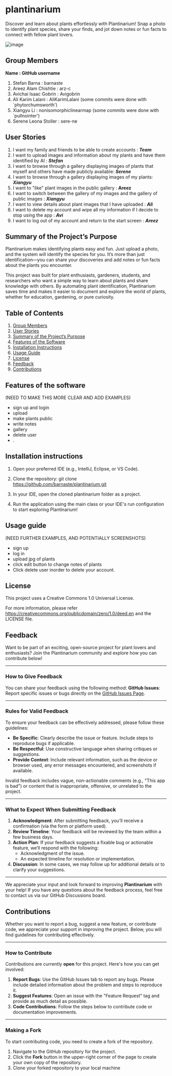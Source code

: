 # plantinarium

Discover and learn about plants effortlessly with Plantinarium! Snap a photo to identify plant species, share your finds, and jot down notes or fun facts to connect with fellow plant lovers.

![image](https://github.com/user-attachments/assets/4a11087d-6f0b-4353-be9b-1cd9c00cbd7a)

## Group Members

**Name : GitHub username**

1. Stefan Barna : barnaste
2. Areez Alam Chishtie : arz-c
3. Avichai Isaac Gobrin : Avigobrin
4. Ali Karim Lalani : AliKarimLalani (some commits were done with `phytorchumsworth')
5. Xiangyu Li : nonisomorphiclinearmap (some commits were done with `pullnointer')
6. Serene Leona Stoller : sere-ne

## User Stories

1. I want my family and friends to be able to create accounts : ***Team***
2. I want to upload images and information about my plants and have them identified by AI : ***Stefan***
3. I want to browse through a gallery displaying images of plants that myself and others have made publicly available: ***Serene***
4. I want to browse through a gallery displaying images of my plants: ***Xiangyu***
5. I want to "like" plant images in the public gallery : **Areez**
6. I want to switch between the gallery of my images and the gallery of public images : ***Xiangyu***
7. I want to view details about plant images that I have uploaded : ***Ali***
8. I want to delete my account and wipe all my information if I decide to stop using the app : ***Avi***
9. I want to log out of my account and return to the start screen : ***Areez***
 

## Summary of the Project’s Purpose

Plantinarium makes identifying plants easy and fun. Just upload a photo, and the system will identify the species for you. It’s more than just identification—you can share your discoveries and add notes or fun facts about the plants you encounter.

This project was built for plant enthusiasts, gardeners, students, and researchers who want a simple way to learn about plants and share knowledge with others. By automating plant identification, Plantinarium saves time and makes it easier to document and explore the world of plants, whether for education, gardening, or pure curiosity.


## Table of Contents

1. [Group Members](#group-members)
2. [User Stories](#user-stories)
3. [Summary of the Project’s Purpose](#summary-of-the-projects-purpose)
4. [Features of the Software](#features-of-the-software)
5. [Installation Instructions](#installation-instructions)
6. [Usage Guide](#usage-guide)
7. [License](#license)
8. [Feedback](#feedback)
9. [Contributions](#contributions)


## Features of the software
(NEED TO MAKE THIS MORE CLEAR AND ADD EXAMPLES)
- sign up and login
- upload 
- make plants public
- write notes
- gallery
- delete user
- .

## Installation instructions

1. Open your preferred IDE (e.g., IntelliJ, Eclipse, or VS Code).

2. Clone the repository: git clone https://github.com/barnaste/plantinarium.git

3. In your IDE, open the cloned plantinarium folder as a project.

4. Run the application using the main class or your IDE's run configuration to start exploring Plantinarium!

## Usage guide 
(NEED FURTHER EXAMPLES, AND POTENTIALLY SCREENSHOTS)
- sign up
- log in
- upload jpg of plants
- click edit button to change notes of plants
- Click delete user inorder to delete your account.

## License 
This project uses a Creative Commons 1.0 Universal License.

For more information, please refer https://creativecommons.org/publicdomain/zero/1.0/deed.en and the LICENSE file.

## Feedback

Want to be part of an exciting, open-source project for plant lovers and enthusiasts? Join the Plantinarium community and explore how you can contribute below!

---

### How to Give Feedback
You can share your feedback using the following method:
**GitHub Issues**: Report specific issues or bugs directly on the [GitHub Issues Page](https://github.com/barnaste/plantinarium/issues).

---

### Rules for Valid Feedback
To ensure your feedback can be effectively addressed, please follow these guidelines:
- **Be Specific**: Clearly describe the issue or feature. Include steps to reproduce bugs if applicable.
- **Be Respectful**: Use constructive language when sharing critiques or suggestions.
- **Provide Context**: Include relevant information, such as the device or browser used, any error messages encountered, and screenshots if available.

Invalid feedback includes vague, non-actionable comments (e.g., "This app is bad") or content that is inappropriate, offensive, or unrelated to the project.

---

### What to Expect When Submitting Feedback
1. **Acknowledgment**: After submitting feedback, you’ll receive a confirmation (via the form or platform used).
2. **Review Timeline**: Your feedback will be reviewed by the team within a few business days.
3. **Action Plan**: If your feedback suggests a fixable bug or actionable feature, we’ll respond with the following:
    - Acknowledgment of the issue.
    - An expected timeline for resolution or implementation.
4. **Discussion**: In some cases, we may follow up for additional details or to clarify your suggestions.

---

We appreciate your input and look forward to improving **Plantinarium** with your help! If you have any questions about the feedback process, feel free to contact us via our GitHub Discussions board.
 

## Contributions
Whether you want to report a bug, suggest a new feature, or contribute code, we appreciate your support in improving the project. Below, you will find guidelines for contributing effectively.

---

### How to Contribute
Contributions are currently **open** for this project. Here's how you can get involved:
1. **Report Bugs**: Use the GitHub Issues tab to report any bugs. Please include detailed information about the problem and steps to reproduce it.
2. **Suggest Features**: Open an issue with the "Feature Request" tag and provide as much detail as possible.
3. **Code Contributions**: Follow the steps below to contribute code or documentation improvements.

---

### Making a Fork
To start contributing code, you need to create a fork of the repository.
1. Navigate to the GitHub repository for the project.
2. Click the **Fork** button in the upper-right corner of the page to create your own copy of the repository.
3. Clone your forked repository to your local machine
